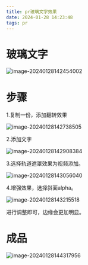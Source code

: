 ```yaml
---
title: pr玻璃文字效果
date: 2024-01-28 14:23:48
tags: pr
---
```


# 玻璃文字

![image-20240128142454002](../images/image-20240128142454002.png)

# 步骤

1.复制一份，添加翻转效果

![image-20240128142738505](../images/image-20240128142738505.png)

2.添加文字

![image-20240128142908384](../images/image-20240128142908384.png)

3.选择轨道遮罩效果为视频添加。

![image-20240128143056040](../images/image-20240128143056040.png)

4.增强效果，选择斜面alpha。

![image-20240128143215518](../images/image-20240128143215518.png)

进行调整即可，边缘会更加明显。

# 成品

![image-20240128144317956](../images/image-20240128144317956.png)
